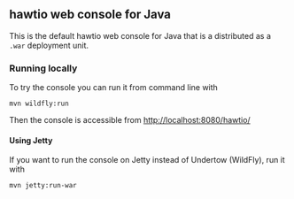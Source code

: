 ## hawtio web console for Java

This is the default hawtio web console for Java that is a distributed as a `.war` deployment unit.

### Running locally

To try the console you can run it from command line with

    mvn wildfly:run

Then the console is accessible from <http://localhost:8080/hawtio/>

#### Using Jetty

If you want to run the console on Jetty instead of Undertow (WildFly), run it with

    mvn jetty:run-war
